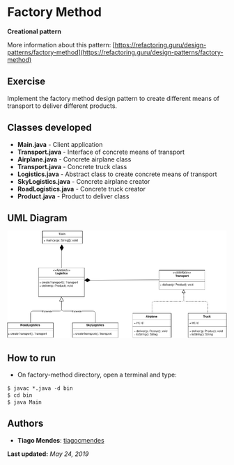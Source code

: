 # Factory Method  

**Creational pattern**

More information about this pattern: [https://refactoring.guru/design-patterns/factory-method](https://refactoring.guru/design-patterns/factory-method)  

## Exercise  

Implement the factory method design pattern to create different means of transport to deliver different products.  

## Classes developed  

* **Main.java** - Client application
* **Transport.java** - Interface of concrete means of transport
* **Airplane.java** - Concrete airplane class
* **Transport.java** - Concrete truck class
* **Logistics.java** - Abstract class to create concrete means of transport
* **SkyLogistics.java** - Concrete airplane creator
* **RoadLogistics.java** - Concrete truck creator
* **Product.java** - Product to deliver class  

## UML Diagram  

![factory-method](./factory_method.png)  

## How to run  

* On factory-method directory, open a terminal and type:  
```console
$ javac *.java -d bin
$ cd bin
$ java Main
```  

## Authors  

* **Tiago Mendes**: [tiagocmendes](https://github.com/tiagocmendes)  

**Last updated:** *May 24, 2019*

